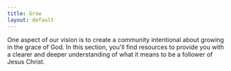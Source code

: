 ```yaml
---
title: Grow
layout: default
---
```


One aspect of our vision is to create a community intentional about growing in the grace of God. In this section, you'll find resources to provide you with a clearer and deeper understanding of what it means to be a follower of Jesus Christ.